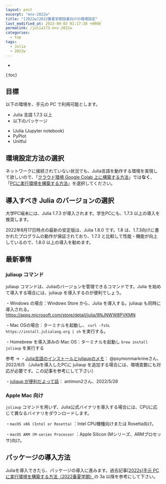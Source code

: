 ```yaml
---
layout: post
excerpt: "env-2022w"
title: "[2022w]2022春夏学期授業向けの環境設定"
last_modified_at: 2022-09-03 01:17:38 +0900
permalink: /julia173-env-2022w
categories:
  - top
tags:
  - Julia
  - 2022w
---
```


* 
{:toc}

## 目標

以下の環境を、手元の PC で利用可能とします。

* Julia 言語 1.7.3 以上
* 以下のパッケージ
- IJulia (Jupyter notebook)
- PyPlot
- Unitful

## 環境設定方法の選択

ネットワークに接続されていない状況でも、Julia言語を動作する環境を実現して欲しいので、「[クラウド環境 Google Colab 上に構築する方法](https://hsugawa8651.github.io/julia-installation-guide/julia16-setup-on-google-colab)」では**なく**、「[PCに実行環境を構築する方法](https://hsugawa8651.github.io/julia-installation-guide/julia162-install-on-local-PC)」を選択してください。

## 導入すべき Julia のバージョンの選択

大学PC端末には、Julia 1.7.3 が導入されます。学生PCにも、1.7.3 以上の導入を推奨します。

2022年8月17日時点の最新の安定版は、Julia 1.8.0 です。1.8 は、1.7.3向けに書かれたプログラムの動作が保証されており、1.7.3 と比較して性能・機能が向上しているので、1.8.0 以上の導入を勧めます。

## 最新事情

### juliaup コマンド

juliaup コマンドは、Juliaのバージョンを管理できるコマンドです。Julia を始めて導入する場合には、juliaup を導入するのが便利でしょう。


・Windows の場合：Windows Store から、Julia を導入する。juliaup も同時に導入される。
https://apps.microsoft.com/store/detail/julia/9NJNWW8PVKMN

・Mac OSの場合：ターミナルを起動し、
`curl -fsSL https://install.julialang.org | sh` を実行する。

・Homebrew を導入済みの Mac OS：ターミナルを起動し
`brew install juliaup` を実行する


参考 → 
・[Julia言語のインストールとjuliaupのメモ](https://qiita.com/psymonmarkrine/items/0a363163dc462e463917)： @psymonmarkrineさん、2022/6/5
（Juliaを導入したPCに juliaup を追加する場合には、環境変数にも対応が必要です。この記事を参考にして下さい）

・[juliaup が便利だよって話](https://hackmd.io/@antimon2/BkFKconw9?print-pdf#/)： antimon2さん、2022/5/28 


### Apple Mac 向け

`juliaup` コマンドを用いず、Julia公式バイナリを導入する場合には、CPUに応じて異なるバイナリをダウンロードします。

・`macOS x86 (Intel or Rosetta)` ：Intel CPU機種向けまたは Rosetta向け。

・`macOS ARM (M-series Processor` ：Apple Silicon (Mシリーズ、ARMプロセッサ)向け。

## パッケージの導入方法

Juliaを導入できたら、パッケージの導入に進みます。過去記事[[2022s]手元 PC に実行環境を構築する方法（2022春夏学期）](https://hsugawa8651.github.io/julia-installation-guide/julia172-install-on-local-pc#3a-julia%E3%82%92%E8%B5%B7%E5%8B%95%E3%81%99%E3%82%8B)の 3a 以降を参考にして下さい。
